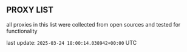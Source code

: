 ## PROXY LIST

all proxies in this list were collected from open sources and tested for functionality

last update: `2025-03-24 18:00:14.038942+00:00` UTC